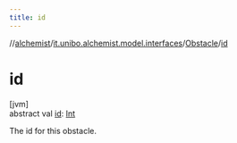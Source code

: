 ```yaml
---
title: id
---
```

//[alchemist](../../../index.html)/[it.unibo.alchemist.model.interfaces](../index.html)/[Obstacle](index.html)/[id](id.html)



# id



[jvm]\
abstract val [id](id.html): [Int](https://kotlinlang.org/api/latest/jvm/stdlib/kotlin/-int/index.html)



The id for this obstacle.




